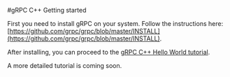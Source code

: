 #gRPC C++ Getting started

First you need to install gRPC on your system. Follow the instructions here:
[https://github.com/grpc/grpc/blob/master/INSTALL](https://github.com/grpc/grpc/blob/master/INSTALL).

After installing, you can proceed to the [gRPC C++ Hello World tutorial](https://github.com/grpc/grpc-common/cpp/helloworld).

A more detailed tutorial is coming soon.

